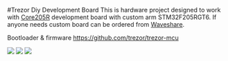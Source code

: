 #Trezor Diy Development Board
This is hardware project designed to work with <a href="http://www.waveshare.com/wiki/Core205R">Core205R</a> development board with custom arm STM32F205RGT6.
If anyone needs custom board can be ordered from <a href="http://www.waveshare.com/">Waveshare</a>.

Bootloader & firmware https://github.com/trezor/trezor-mcu

![](https://github.com/karek314/trezor-diy-development-board/blob/master/photo.png?raw=true)
![](https://github.com/karek314/trezor-diy-development-board/blob/master/schematic.png?raw=true)
![](https://github.com/karek314/trezor-diy-development-board/blob/master/board.png?raw=true)
